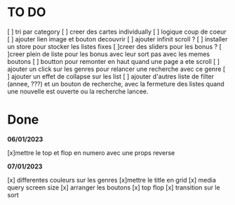 # TO DO

[ ] tri par category
[ ] creer des cartes individually
[ ] logique coup de coeur
[ ] ajouter lien image et bouton decouvrir
[ ] ajouter infinit scroll ?
[ ] installer un store pour stocker les listes fixes
[ ]creer des sliders pour les bonus ?
[ ]creer plein de liste pour les bonus avec leur sort pas avec les memes boutons
[ ] boutton pour remonter en haut quand une page a ete scroll
[ ] ajouter un click sur les genres pour relancer une recherche avec ce genre
[ ] ajouter un effet de collapse sur les list
[ ] ajouter d'autres liste de filter (annee, ???) et un bouton de recherche, avec la fermeture des listes quand une nouvelle est ouverte ou la recherche lancee.

# Done

**06/01/2023**

[x]mettre le top et flop en numero avec une props reverse

**07/01/2023**

[x] differentes couleurs sur les genres
[x]mettre le title en grid
[x] media query screen size
[x] arranger les boutons
[x] top flop
[x] transition sur le sort
